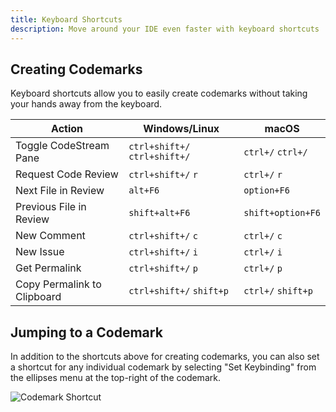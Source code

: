 ```yaml
---
title: Keyboard Shortcuts
description: Move around your IDE even faster with keyboard shortcuts
---
```


## Creating Codemarks

Keyboard shortcuts allow you to easily create codemarks without taking your
hands away from the keyboard.

Action|Windows/Linux|macOS
-------------|-------|---
Toggle CodeStream Pane|`ctrl+shift+/` `ctrl+shift+/`|`ctrl+/` `ctrl+/`
Request Code Review|`ctrl+shift+/` `r`|`ctrl+/` `r`
Next File in Review|`alt+F6`|`option+F6`
Previous File in Review|`shift+alt+F6`|`shift+option+F6`
New Comment|`ctrl+shift+/` `c`|`ctrl+/` `c`
New Issue|`ctrl+shift+/` `i`|`ctrl+/` `i`
Get Permalink|`ctrl+shift+/` `p`|`ctrl+/` `p`
Copy Permalink to Clipboard|`ctrl+shift+/` `shift+p`|`ctrl+/` `shift+p`

## Jumping to a Codemark

In addition to the shortcuts above for creating codemarks, you can also set a
shortcut for any individual codemark by selecting "Set Keybinding" from the
ellipses menu at the top-right of the codemark.

![Codemark Shortcut](https://raw.githubusercontent.com/TeamCodeStream/CodeStream/master/images/CodemarkWithShortcut.png)